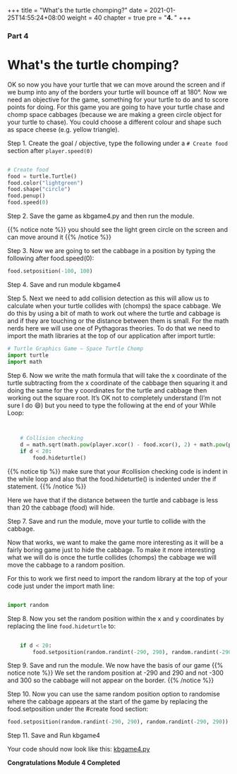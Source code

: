 +++
title = "What's the turtle chomping?"
date = 2021-01-25T14:55:24+08:00
weight = 40
chapter = true
pre = "<b>4. </b>"
+++

### Part 4

# What's the turtle chomping?

OK so now you have your turtle that we can move around the screen and if we
 bump into any of the borders your turtle will bounce off at 180&deg;.
 Now we need an objective for the game, something for your turtle to do and to
 score points for doing. For this game you are going to have your turtle chase
 and chomp space cabbages (because we are making a green circle object for
 your turtle to chase). You could choose a different colour and shape such as
 space cheese (e.g. yellow triangle).

Step 1.  Create the goal / objective, type the following under a
 `# Create food` section after `player.speed(0)`

```python

# Create food
food = turtle.Turtle()
food.color("lightgreen")
food.shape("circle")
food.penup()
food.speed(0)
```

Step 2.  Save the game as kbgame4.py and then run the module.

{{% notice note %}}
you should see the light green circle on the screen and can move around it
{{% /notice %}}

Step 3.  Now we are going to set the cabbage in a position by typing the
 following after food.speed(0):

```python
food.setposition(-100, 100) 
```

Step 4.  Save and run module kbgame4

Step 5.  Next we need to add collision detection as this will allow us to
 calculate when your turtle collides with (chomps) the space cabbage.
 We do this by using a bit of math to work out where the turtle and cabbage is
 and if they are touching or the distance between them is small. For the math
 nerds here we will use one of Pythagoras theories. To do that we need to
 import the math libraries at the top of our application after import turtle:

```python
# Turtle Graphics Game – Space Turtle Chomp
import turtle
import math
```

Step 6.  Now we write the math formula that will take the x coordinate of the
 turtle subtracting from the x coordinate of the cabbage then squaring it and
 doing the same for the y coordinates for the turtle and cabbage then working
 out the square root. It’s OK not to completely understand
 (I’m not sure I do 😄)
 but you need to type the following at the end of your While Loop:

```python
  

    # Collision checking
    d = math.sqrt(math.pow(player.xcor() - food.xcor(), 2) + math.pow(player.ycor() - food.ycor(),2))
    if d < 20:
        food.hideturtle()
```

{{% notice tip %}}
make sure that your #collision checking code is indent in the while loop
and also that the food.hideturtle() is indented under the if statement.
{{% /notice %}}

Here we have that if the distance between the turtle and cabbage is less than
 20 the cabbage (food) will hide.

Step 7.  Save and run the module, move your turtle to collide with the cabbage.

Now that works, we want to make the game more interesting as it will be a
 fairly boring game just to hide the cabbage. To make it more interesting what
 we will do is once the turtle collides (chomps) the cabbage we will move the
 cabbage to a random position.

For this to work we first need to import the random library at the top of your
 code just under the import math line:

```python

import random
```

Step 8.  Now you set the random position within the x and y coordinates by
 replacing the line `food.hideturtle` to:

```python
   
    if d < 20:
        food.setposition(random.randint(-290, 290), random.randint(-290, 290))
```

Step 9.  Save and run the module. We now have the basis of our game
{{% notice note %}}
We set the random position at -290 and 290 and not -300 and 300 so the cabbage
 will not appear on the border.
{{% /notice %}}

Step 10.  Now you can use the same random position option to randomise where
 the cabbage appears at the start of the game by replacing the food.setposition
 under the #create food section:

```python
food.setposition(random.randint(-290, 290), random.randint(-290, 290))
```

Step 11.  Save and Run kbgame4

Your code should now look like this: [kbgame4.py](/python_game/src/kbgame4.py)

**Congratulations Module 4 Completed**
